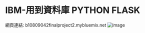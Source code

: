 # IBM-用到資料庫 PYTHON FLASK 
網頁連結:
b10809042finalproject2.mybluemix.net
![image](https://user-images.githubusercontent.com/84411177/207591647-9473c8d8-1ad3-4b73-ba9d-9890dd27e394.png)

